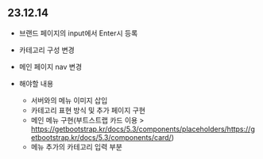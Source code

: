 ## 23.12.14

  * 브랜드 페이지의 input에서 Enter시 등록
  * 카테고리 구성 변경
  * 메인 페이지 nav 변경

    
  * 해야할 내용
    * 서버와의 메뉴 이미지 삽입
    * 카테고리 표현 방식 및 추가 페이지 구현
    * 메인 메뉴 구현(부트스트랩 카드 이용 > https://getbootstrap.kr/docs/5.3/components/placeholders/https://getbootstrap.kr/docs/5.3/components/card/)
    * 메뉴 추가의 카테고리 입력 부분
